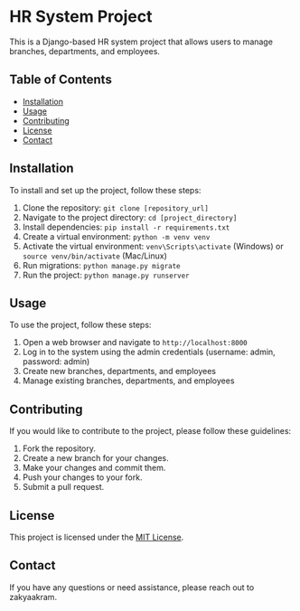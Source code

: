 

# HR System Project

This is a Django-based HR system project that allows users to manage branches, departments, and employees.

## Table of Contents

- [Installation](#installation)
- [Usage](#usage)
- [Contributing](#contributing)
- [License](#license)
- [Contact](#contact)

## Installation

To install and set up the project, follow these steps:

1. Clone the repository: `git clone [repository_url]`
2. Navigate to the project directory: `cd [project_directory]`
3. Install dependencies: `pip install -r requirements.txt`
4. Create a virtual environment: `python -m venv venv`
5. Activate the virtual environment: `venv\Scripts\activate` (Windows) or `source venv/bin/activate` (Mac/Linux)
6. Run migrations: `python manage.py migrate`
7. Run the project: `python manage.py runserver`

## Usage

To use the project, follow these steps:

1. Open a web browser and navigate to `http://localhost:8000`
2. Log in to the system using the admin credentials (username: admin, password: admin)
3. Create new branches, departments, and employees
4. Manage existing branches, departments, and employees

## Contributing

If you would like to contribute to the project, please follow these guidelines:

1. Fork the repository.
2. Create a new branch for your changes.
3. Make your changes and commit them.
4. Push your changes to your fork.
5. Submit a pull request.

## License

This project is licensed under the [MIT License](LICENSE).

## Contact

If you have any questions or need assistance, please reach out to zakyaakram.